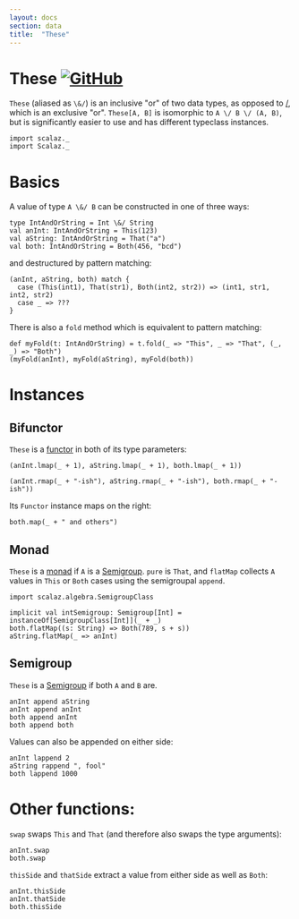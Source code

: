 ```yaml
---
layout: docs
section: data
title:  "These"
---
```


# These [![GitHub](../img/github.png)](https://github.com/scalaz/scalaz/blob/series/8.0.x/base/shared/src/main/scala/scalaz/data/these.scala)

`These` (aliased as `\&/`) is an inclusive "or" of two data types, as opposed to
[\/](./Disjunction.html), which is an exclusive "or". `These[A, B]` is isomorphic to
`A \/ B \/ (A, B)`, but is significantly easier to use and has different
typeclass instances.

```tut:silent
import scalaz._
import Scalaz._
```

# Basics

A value of type `A \&/ B` can be constructed in one of three ways:

```tut
type IntAndOrString = Int \&/ String
val anInt: IntAndOrString = This(123)
val aString: IntAndOrString = That("a")
val both: IntAndOrString = Both(456, "bcd")
```

and destructured by pattern matching:

```tut
(anInt, aString, both) match {
  case (This(int1), That(str1), Both(int2, str2)) => (int1, str1, int2, str2)
  case _ => ???
}
```

There is also a `fold` method which is equivalent to pattern matching:

```tut
def myFold(t: IntAndOrString) = t.fold(_ => "This", _ => "That", (_, _) => "Both")
(myFold(anInt), myFold(aString), myFold(both))
```

# Instances

## Bifunctor

`These` is a [functor](../ct/Functor.html) in both of its type parameters:

```tut
(anInt.lmap(_ + 1), aString.lmap(_ + 1), both.lmap(_ + 1))

(anInt.rmap(_ + "-ish"), aString.rmap(_ + "-ish"), both.rmap(_ + "-ish"))
```

Its `Functor` instance maps on the right:

```tut
both.map(_ + " and others")
```

## Monad

`These` is a [monad](../ct/Monad.html) if `A` is a [Semigroup](../algebra/Semigroup.html). `pure` is `That`, and `flatMap`
collects `A` values in `This` or `Both` cases using the semigroupal `append`.

```tut
import scalaz.algebra.SemigroupClass

implicit val intSemigroup: Semigroup[Int] = instanceOf[SemigroupClass[Int]](_ + _)
both.flatMap((s: String) => Both(789, s + s))
aString.flatMap(_ => anInt)
```

## Semigroup

`These` is a [Semigroup](../algebra/Semigroup.html) if both `A` and `B` are.

```tut
anInt append aString
anInt append anInt
both append anInt
both append both
```
Values can also be appended on either side:

```tut
anInt lappend 2
aString rappend ", fool"
both lappend 1000
```


# Other functions:

`swap` swaps `This` and `That` (and therefore also swaps the type arguments):

```tut
anInt.swap
both.swap
```

`thisSide` and `thatSide` extract a value from either side as well as `Both`:

```tut
anInt.thisSide
anInt.thatSide
both.thisSide
```
